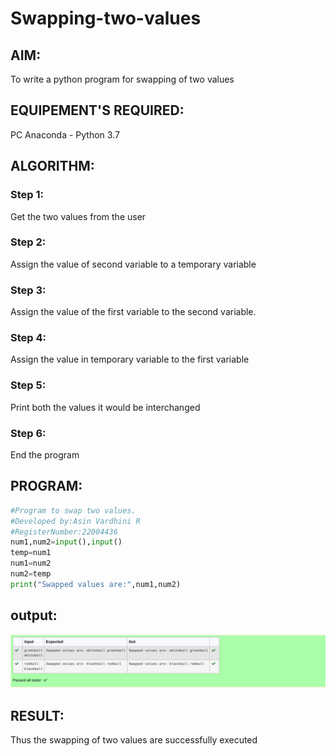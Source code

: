 # Swapping-two-values
## AIM:
To write a python program for swapping of two values
## EQUIPEMENT'S REQUIRED: 
PC
Anaconda - Python 3.7
## ALGORITHM: 
### Step 1:
Get the two values from the user
### Step 2: 
Assign the value of second variable to a temporary variable 
### Step 3: 
Assign the value of the first variable to the second variable.
### Step 4:  
Assign the value in temporary variable to the first variable
### Step 5: 
Print both the values it would be interchanged
### Step 6: 
End the program
## PROGRAM:
```py
#Program to swap two values.
#Developed by:Asin Vardhini R
#RegisterNumber:22004436
num1,num2=input(),input()
temp=num1
num1=num2
num2=temp
print("Swapped values are:",num1,num2)
```

## output:

![output](/sasa.png)



## RESULT:
Thus the swapping of two values are successfully executed



